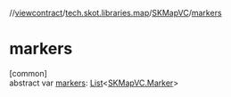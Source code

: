 //[viewcontract](../../../index.md)/[tech.skot.libraries.map](../index.md)/[SKMapVC](index.md)/[markers](markers.md)

# markers

[common]\
abstract var [markers](markers.md): [List](https://kotlinlang.org/api/latest/jvm/stdlib/kotlin.collections/-list/index.html)&lt;[SKMapVC.Marker](-marker/index.md)&gt;
